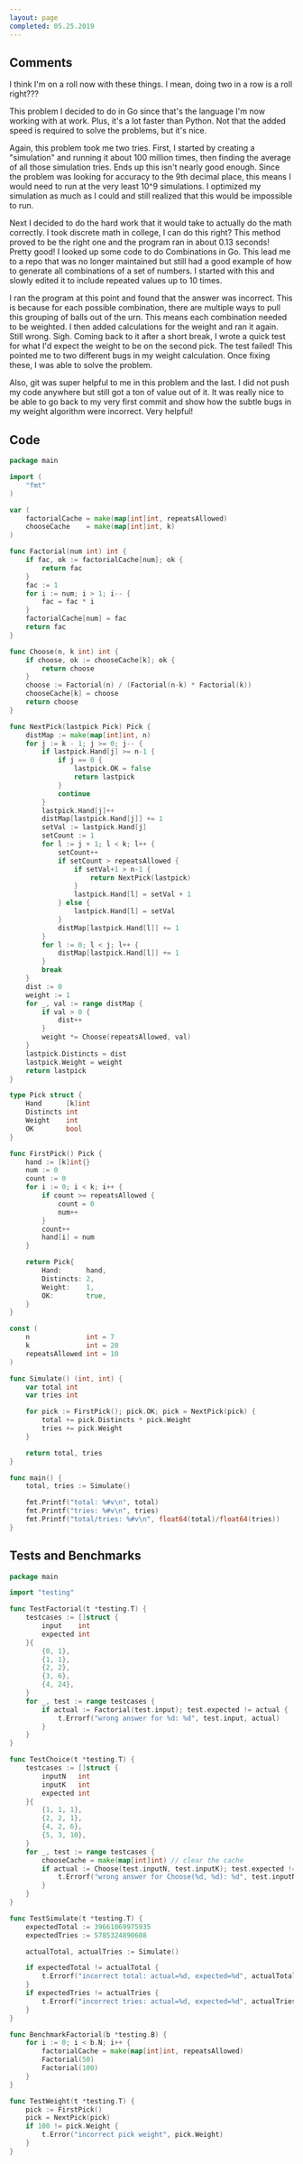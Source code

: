 ```yaml
---
layout: page
completed: 05.25.2019
---
```


## Comments

I think I'm on a roll now with these things. I mean, doing two in a row is a
roll right???

This problem I decided to do in Go since that's the language I'm now working
with at work. Plus, it's a lot faster than Python. Not that the added speed is
required to solve the problems, but it's nice.

Again, this problem took me two tries. First, I started by creating a
"simulation" and running it about 100 million times, then finding the average
of all those simulation tries. Ends up this isn't nearly good enough. Since the
problem was looking for accuracy to the 9th decimal place, this means I would
need to run at the very least 10^9 simulations. I optimized my simulation as
much as I could and still realized that this would be impossible to run.

Next I decided to do the hard work that it would take to actually do the math
correctly. I took discrete math in college, I can do this right? This method
proved to be the right one and the program ran in about 0.13 seconds! Pretty
good! I looked up some code to do Combinations in Go. This lead me to a repo
that was no longer maintained but still had a good example of how to generate
all combinations of a set of numbers. I started with this and slowly edited it
to include repeated values up to 10 times.

I ran the program at this point and found that the answer was incorrect. This
is because for each possible combination, there are multiple ways to pull this
grouping of balls out of the urn. This means each combination needed to be
weighted. I then added calculations for the weight and ran it again. Still
wrong. Sigh. Coming back to it after a short break, I wrote a quick test for
what I'd expect the weight to be on the second pick. The test failed! This
pointed me to two different bugs in my weight calculation. Once fixing these, I
was able to solve the problem.

Also, git was super helpful to me in this problem and the last. I did not push
my code anywhere but still got a ton of value out of it. It was really nice to
be able to go back to my very first commit and show how the subtle bugs in my
weight algorithm were incorrect. Very helpful!

## Code

```go
package main

import (
	"fmt"
)

var (
	factorialCache = make(map[int]int, repeatsAllowed)
	chooseCache    = make(map[int]int, k)
)

func Factorial(num int) int {
	if fac, ok := factorialCache[num]; ok {
		return fac
	}
	fac := 1
	for i := num; i > 1; i-- {
		fac = fac * i
	}
	factorialCache[num] = fac
	return fac
}

func Choose(n, k int) int {
	if choose, ok := chooseCache[k]; ok {
		return choose
	}
	choose := Factorial(n) / (Factorial(n-k) * Factorial(k))
	chooseCache[k] = choose
	return choose
}

func NextPick(lastpick Pick) Pick {
	distMap := make(map[int]int, n)
	for j := k - 1; j >= 0; j-- {
		if lastpick.Hand[j] >= n-1 {
			if j == 0 {
				lastpick.OK = false
				return lastpick
			}
			continue
		}
		lastpick.Hand[j]++
		distMap[lastpick.Hand[j]] += 1
		setVal := lastpick.Hand[j]
		setCount := 1
		for l := j + 1; l < k; l++ {
			setCount++
			if setCount > repeatsAllowed {
				if setVal+1 > n-1 {
					return NextPick(lastpick)
				}
				lastpick.Hand[l] = setVal + 1
			} else {
				lastpick.Hand[l] = setVal
			}
			distMap[lastpick.Hand[l]] += 1
		}
		for l := 0; l < j; l++ {
			distMap[lastpick.Hand[l]] += 1
		}
		break
	}
	dist := 0
	weight := 1
	for _, val := range distMap {
		if val > 0 {
			dist++
		}
		weight *= Choose(repeatsAllowed, val)
	}
	lastpick.Distincts = dist
	lastpick.Weight = weight
	return lastpick
}

type Pick struct {
	Hand      [k]int
	Distincts int
	Weight    int
	OK        bool
}

func FirstPick() Pick {
	hand := [k]int{}
	num := 0
	count := 0
	for i := 0; i < k; i++ {
		if count >= repeatsAllowed {
			count = 0
			num++
		}
		count++
		hand[i] = num
	}

	return Pick{
		Hand:      hand,
		Distincts: 2,
		Weight:    1,
		OK:        true,
	}
}

const (
	n              int = 7
	k              int = 20
	repeatsAllowed int = 10
)

func Simulate() (int, int) {
	var total int
	var tries int

	for pick := FirstPick(); pick.OK; pick = NextPick(pick) {
		total += pick.Distincts * pick.Weight
		tries += pick.Weight
	}

	return total, tries
}

func main() {
	total, tries := Simulate()

	fmt.Printf("total: %#v\n", total)
	fmt.Printf("tries: %#v\n", tries)
	fmt.Printf("total/tries: %#v\n", float64(total)/float64(tries))
}
```

## Tests and Benchmarks

```go
package main

import "testing"

func TestFactorial(t *testing.T) {
	testcases := []struct {
		input    int
		expected int
	}{
		{0, 1},
		{1, 1},
		{2, 2},
		{3, 6},
		{4, 24},
	}
	for _, test := range testcases {
		if actual := Factorial(test.input); test.expected != actual {
			t.Errorf("wrong answer for %d: %d", test.input, actual)
		}
	}
}

func TestChoice(t *testing.T) {
	testcases := []struct {
		inputN   int
		inputK   int
		expected int
	}{
		{1, 1, 1},
		{2, 2, 1},
		{4, 2, 6},
		{5, 3, 10},
	}
	for _, test := range testcases {
		chooseCache = make(map[int]int) // clear the cache
		if actual := Choose(test.inputN, test.inputK); test.expected != actual {
			t.Errorf("wrong answer for Choose(%d, %d): %d", test.inputN, test.inputK, actual)
		}
	}
}

func TestSimulate(t *testing.T) {
	expectedTotal := 39661069975935
	expectedTries := 5785324890608

	actualTotal, actualTries := Simulate()

	if expectedTotal != actualTotal {
		t.Errorf("incorrect total: actual=%d, expected=%d", actualTotal, expectedTotal)
	}
	if expectedTries != actualTries {
		t.Errorf("incorrect tries: actual=%d, expected=%d", actualTries, expectedTries)
	}
}

func BenchmarkFactorial(b *testing.B) {
	for i := 0; i < b.N; i++ {
		factorialCache = make(map[int]int, repeatsAllowed)
		Factorial(50)
		Factorial(100)
	}
}

func TestWeight(t *testing.T) {
	pick := FirstPick()
	pick = NextPick(pick)
	if 100 != pick.Weight {
		t.Error("incorrect pick weight", pick.Weight)
	}
}
```
